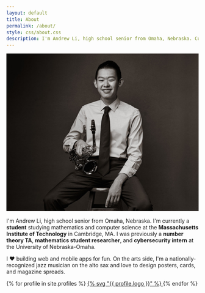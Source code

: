 ```yaml
---
layout: default
title: About
permalink: /about/
style: css/about.css
description: I'm Andrew Li, high school senior from Omaha, Nebraska. Currently a student and number theory TA at the University of Nebraska-Omaha.
---
```


![Portrait](/assets/images/portrait.jpg)

I'm Andrew Li, high school senior from Omaha, Nebraska. I'm currently a **student** studying mathematics and computer science at the **Massachusetts Institute of Technology** in Cambridge, MA. I was previously a **number theory TA**, **mathematics student researcher**, and **cybersecurity intern** at the University of Nebraska-Omaha.

I ❤️ building web and mobile apps for fun. On the arts side, I'm a nationally-recognized jazz musician on the alto sax and love to design posters, cards, and magazine spreads.

<div class="profiles">
{% for profile in site.profiles %}
  <a href="{{ profile.link }}">
    {% svg "{{ profile.logo }}" %}
  </a>
{% endfor %}
</div>
